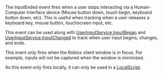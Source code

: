 The InputEnded event fires when a user stops interacting via a Human-Computer Interface device (Mouse button down, touch begin, keyboard button down, etc). This is useful when tracking when a user releases a keyboard key, mouse button, touchscreen input, etc.

This event can be used along with [UserInputService.InputBegan](https://developer.roblox.com/en-us/api-reference/event/UserInputService/InputBegan) and [UserInputService.InputChanged](https://developer.roblox.com/en-us/api-reference/event/UserInputService/InputChanged) to track when user input begins, changes, and ends.

This event only fires when the Roblox client window is in focus. For example, inputs will not be captured when the window is minimized.

As this event only fires locally, it can only be used in a [LocalScript](https://developer.roblox.com/en-us/api-reference/class/LocalScript).